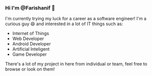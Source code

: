 ### Hi I'm @Farishanif 👋

I'm currently trying my luck for a career as a software engineer!
I'm a curious guy 😄 and interested in a lot of IT things such as:
- Internet of Things
- Web Developer
- Android Developer
- Artificial Inteligent
- Game Developer

There's a lot of my project in here from individual or team, feel free to browse or look on them!

